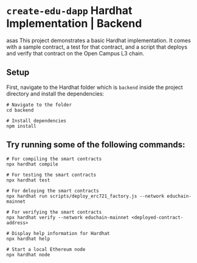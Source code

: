 # `create-edu-dapp` Hardhat Implementation | Backend
asas
This project demonstrates a basic Hardhat implementation. It comes with a sample contract, a test for that contract, and a script that deploys and verify that contract on the Open Campus L3 chain.

## Setup

First, navigate to the Hardhat folder which is `backend` inside the project directory and install the dependencies:

```shell
# Navigate to the folder
cd backend

# Install dependencies
npm install
```

## Try running some of the following commands:

```shell
# For compiling the smart contracts
npx hardhat compile

# For testing the smart contracts
npx hardhat test

# For deloying the smart contracts
npx hardhat run scripts/deploy_erc721_factory.js --network educhain-mainnet

# For verifying the smart contracts
npx hardhat verify --network educhain-mainnet <deployed-contract-address>

# Display help information for Hardhat
npx hardhat help

# Start a local Ethereum node
npx hardhat node
```
